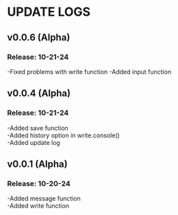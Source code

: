 # UPDATE LOGS
## v0.0.6 (Alpha)
### Release: 10-21-24
-Fixed problems with write function
-Added input function

## v0.0.4 (Alpha)
### Release: 10-21-24
-Added save function\
-Added history option in write.console()\
-Added update log

## v0.0.1 (Alpha)
### Release: 10-20-24
-Added message function\
-Added write function
